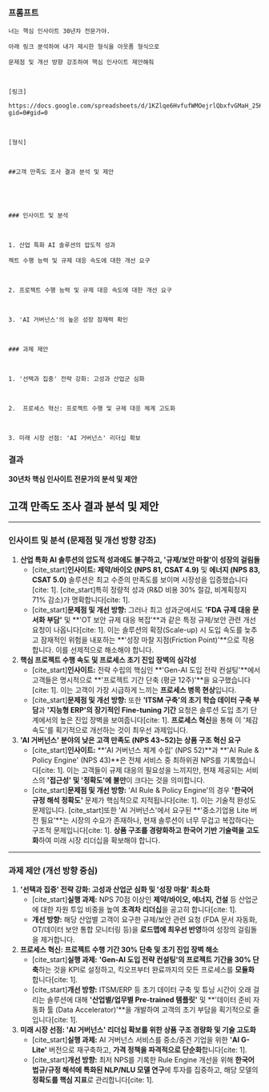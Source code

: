 ### 프롬프트
```
너는 핵심 인사이트 30년차 전문가야.

아래 링크 분석하여 내가 제시한 형식을 아웃폼 형식으로 

문제점 및 개선 방향 강조하여 핵심 인사이트 제안해줘



[링크]

https://docs.google.com/spreadsheets/d/1KZlqe6HvfufWMOejrlQbxfvGMaH_25KUrYMoUsJZQxQ/edit?gid=0#gid=0



[형식]



##고객 만족도 조사 결과 분석 및 제안





### 인사이트 및 분석



1. 산업 특화 AI 솔루션의 압도적 성과

젝트 수행 능력 및 규제 대응 속도에 대한 개선 요구



2. 프로젝트 수행 능력 및 규제 대응 속도에 대한 개선 요구



3. 'AI 거버넌스'의 높은 성장 잠재력 확인



### 과제 제안



1. '선택과 집중' 전략 강화: 고성과 산업군 심화



2.  프로세스 혁신: 프로젝트 수행 및 규제 대응 체계 고도화



3. 미래 시장 선점: 'AI 거버넌스' 리더십 확보

```

### 결과

**30년차 핵심 인사이트 전문가의 분석 및 제안**

## 고객 만족도 조사 결과 분석 및 제안

***

### 인사이트 및 분석 (문제점 및 개선 방향 강조)

1.  **산업 특화 AI 솔루션의 압도적 성과에도 불구하고, '규제/보안 마찰'이 성장의 걸림돌**
    * [cite_start]**인사이트:** **제약/바이오 (NPS 81, CSAT 4.9)** 및 **에너지 (NPS 83, CSAT 5.0)** 솔루션은 최고 수준의 만족도를 보이며 시장성을 입증했습니다[cite: 1]. [cite_start]특히 정량적 성과 (R&D 비용 30% 절감, 비계획정지 71% 감소)가 명확합니다[cite: 1].
    * [cite_start]**문제점 및 개선 방향:** 그러나 최고 성과군에서도 **'FDA 규제 대응 문서화 부담'** 및 **'OT 보안 규제 대응 복잡'**과 같은 특정 규제/보안 관련 개선 요청이 나옵니다[cite: 1]. 이는 솔루션의 확장(Scale-up) 시 도입 속도를 늦추고 잠재적인 위험을 내포하는 **'성장 마찰 지점(Friction Point)'**으로 작용합니다. 이를 선제적으로 해소해야 합니다.
2.  **핵심 프로젝트 수행 속도 및 프로세스 초기 진입 장벽의 심각성**
    * [cite_start]**인사이트:** 전략 수립의 핵심인 **'Gen-AI 도입 전략 컨설팅'**에서 고객들은 명시적으로 **'프로젝트 기간 단축 (평균 12주)'**을 요구했습니다[cite: 1]. 이는 고객이 가장 시급하게 느끼는 **프로세스 병목 현상**입니다.
    * [cite_start]**문제점 및 개선 방향:** 또한 **'ITSM 구축'의 초기 학습 데이터 구축 부담**과 **'지능형 ERP'의 장기적인 Fine-tuning 기간** 요청은 솔루션 도입 초기 단계에서의 높은 진입 장벽을 보여줍니다[cite: 1]. **프로세스 혁신**을 통해 이 '체감 속도'를 획기적으로 개선하는 것이 최우선 과제입니다.
3.  **'AI 거버넌스' 분야의 낮은 고객 만족도 (NPS 43~52)는 상품 구조 혁신 요구**
    * [cite_start]**인사이트:** **'AI 거버넌스 체계 수립' (NPS 52)**과 **'AI Rule & Policy Engine' (NPS 43)**은 전체 서비스 중 최하위권 NPS를 기록했습니다[cite: 1]. 이는 고객들이 규제 대응의 필요성을 느끼지만, 현재 제공되는 서비스의 **'접근성' 및 '정확도'에 불만**이 크다는 것을 의미합니다.
    * [cite_start]**문제점 및 개선 방향:** 'AI Rule & Policy Engine'의 경우 **'한국어 규정 해석 정확도'** 문제가 핵심적으로 지적됩니다[cite: 1]. 이는 기술적 완성도 문제입니다. [cite_start]또한 'AI 거버넌스'에서 요구된 **'중소기업용 Lite 버전 필요'**는 시장의 수요가 존재하나, 현재 솔루션이 너무 무겁고 복잡하다는 구조적 문제입니다[cite: 1]. **상품 구조를 경량화하고 한국어 기반 기술력을 고도화**하여 미래 시장 리더십을 확보해야 합니다.

***

### 과제 제안 (개선 방향 중심)

1.  **'선택과 집중' 전략 강화: 고성과 산업군 심화 및 '성장 마찰' 최소화**
    * [cite_start]**실행 과제:** NPS 70점 이상인 **제약/바이오, 에너지, 건설** 등 산업군에 대한 자원 투입 비중을 높여 **초격차 리더십**을 공고히 합니다[cite: 1].
    * **개선 방향:** 해당 산업별 고객이 요구한 규제/보안 관련 요청 (FDA 문서 자동화, OT/데이터 보안 통합 모니터링 등)을 **로드맵에 최우선 반영**하여 성장의 걸림돌을 제거합니다.
2.  **프로세스 혁신: 프로젝트 수행 기간 30% 단축 및 초기 진입 장벽 해소**
    * [cite_start]**실행 과제:** **'Gen-AI 도입 전략 컨설팅'의 프로젝트 기간을 30% 단축**하는 것을 KPI로 설정하고, 킥오프부터 완료까지의 모든 프로세스를 **모듈화**합니다[cite: 1].
    * [cite_start]**개선 방향:** ITSM/ERP 등 초기 데이터 구축 및 튜닝 시간이 오래 걸리는 솔루션에 대해 **'산업별/업무별 Pre-trained 템플릿'** 및 **'데이터 준비 자동화 툴 (Data Accelerator)'**을 개발하여 고객의 초기 부담을 획기적으로 줄입니다[cite: 1].
3.  **미래 시장 선점: 'AI 거버넌스' 리더십 확보를 위한 상품 구조 경량화 및 기술 고도화**
    * [cite_start]**실행 과제:** AI 거버넌스 서비스를 중소/중견 기업을 위한 **'AI G-Lite'** 버전으로 재구축하고, **가격 정책을 파격적으로 단순화**합니다[cite: 1].
    * [cite_start]**개선 방향:** 최저 NPS를 기록한 Rule Engine 개선을 위해 **한국어 법규/규정 해석에 특화된 NLP/NLU 모델 연구**에 투자를 집중하고, 해당 모델의 **정확도를 핵심 지표**로 관리합니다[cite: 1].